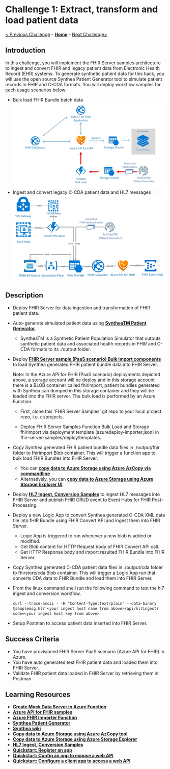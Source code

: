# Challenge 1: Extract, transform and load patient data

[< Previous Challenge](./Challenge00.md) - **[Home](../readme.md)** - [Next Challenge>](./Challenge02.md)

## Introduction

In this challenge, you will implement the FHIR Server samples architecture to ingest and convert FHIR and legacy patient data from Electronic Health Record (EHR) systems.  To generate synthetic patient data for this hack, you will use the open source Synthea Patient Generator tool to simulate patient records in FHIR and C-CDA formats.  You will deploy workflow samples for each usage scenarios below:
- Bulk load FHIR Bundle batch data
    ![FHIR Server Bulk Load](../images/fhir-serverless-bulk-load.jpg)
- Ingest and convert legacy C-CDA patient data and HL7 messages
    ![Ingest and Convert](../images/fhir-hl7-ingest-conversion-bulkload-samples-architecture.jpg)

## Description

- Deploy FHIR Server for data ingestion and transformation of FHIR patient data.
- Auto-generate simulated patient data using **[SyntheaTM Patient Generator](https://github.com/synthetichealth/synthea#syntheatm-patient-generator)**.
   - SyntheaTM is a Synthetic Patient Population Simulator that outputs synthetic patient data and associated health records in FHIR and C-CDA formats to its ./output folder.
- Deploy **[FHIR Server sample (PaaS scenario) Bulk Import components](https://github.com/microsoft/fhir-server-samples)** to load Synthea generated FHIR patient bundle data into FHIR Server.

   Note: In the Azure API for FHIR (PaaS scenario) deployments depicted above, a storage account will be deploy and in this storage account there is a BLOB container called fhirimport, patient bundles generated with Synthea can dumped in this storage container and they will be loaded into the FHIR server. The bulk load is performed by an Azure Function.

   - First, clone this 'FHIR Server Samples' git repo to your local project repo, i.e. c:/projects.

   - Deploy FHIR Server Samples Function Bulk Load and Storage fhirimport via deployment template (azuredeploy-importer.json) in fhir-server-samples/deploy/templates.
- Copy Synthea generated FHIR patient bundle data files in ./output/fhir folder to fhirimport Blob container.  This will trigger a function app to bulk load FHIR Bundles into FHIR Server.
   - You can **[copy data to Azure Storage using Azure AzCopy via commandline](https://docs.microsoft.com/en-us/azure/storage/common/storage-use-azcopy-v10)**
   - Alternatively, you can **[copy data to Azure Storage using Azure Storage Explorer UI](https://docs.microsoft.com/en-us/azure/storage/common/storage-use-azcopy-v10#use-azcopy-in-azure-storage-explorer)**.  
- Deploy **[HL7 Ingest, Conversion Samples](https://github.com/microsoft/health-architectures/tree/master/HL7Conversion#ingest)** to ingest HL7 messages into FHIR Server and publish FHIR CRUD event to Event Hubs for FHIR Post-Processing.
- Deploy a new Logic App to convert Synthea generated C-CDA XML data file into fHIR Bundle using FHIR Convert API and ingest them into FHIR Server.
    - Logic App is triggered to run whenever a new blob is added or modified.
    - Get Blob content for HTTP Request body of FHIR Convert API call.
    - Get HTTP Response body and import resulted FHIR Bundle into FHIR Server.
- Copy Synthea generated C-CDA patient data files in ./output/cda folder to fhirstore/cda Blob container.  This will trigger a Logic App run that converts CDA data to FHIR Bundle and load them into FHIR Server.
- From the linux command shell run the following command to test the hl7 ingest and conversion workflow.
    ```
    curl --trace-ascii - -H "Content-Type:text/plain" --data-binary @samplemsg.hl7 <your ingest host name from above>/api/hl7ingest?code=<your ingest host key from above>
    ```
- Setup Postman to access patient data inserted into FHIR Server.

## Success Criteria

   - You have provisioned FHIR Server PaaS scenario (Azure API for FHIR) in Azure.
   - You have auto generated test FHIR patient data and loaded them into FHIR Server.
   - Validate FHIR patient data loaded in FHIR Server by retrieving them in Postman

## Learning Resources

- **[Create Mock Data Server in Azure Function](https://medium.com/@hharan618/create-your-own-mock-data-server-in-azure-functions-7a93972fbfd1)**
- **[Azure API for FHIR samples](https://github.com/microsoft/fhir-server-samples)**
- **[Azure FHIR Importer Function](https://github.com/microsoft/fhir-server-samples/tree/master/src/FhirImporter)**
- **[Synthea Patient Generator](https://github.com/synthetichealth/synthea#syntheatm-patient-generator)**
- **[Synthea wiki](https://github.com/synthetichealth/synthea/wiki)**
- **[Copy data to Azure Storage using Azure AzCopy tool](https://docs.microsoft.com/en-us/azure/storage/common/storage-use-azcopy-v10)**
- **[Copy data to Azure Storage using Azure Storage Explorer](https://docs.microsoft.com/en-us/azure/storage/common/storage-use-azcopy-v10#use-azcopy-in-azure-storage-explorer)** 
- **[HL7 Ingest, Conversion Samples](https://github.com/microsoft/health-architectures/tree/master/HL7Conversion#ingest)**
- **[Quickstart: Register an app](https://docs.microsoft.com/en-us/azure/active-directory/develop/quickstart-register-app)**
- **[Quickstart: Config an app to expose a web API](https://docs.microsoft.com/en-us/azure/active-directory/develop/quickstart-configure-app-expose-web-apis)**
- **[Quickstart: Configure a client app to access a web API](https://docs.microsoft.com/en-us/azure/active-directory/develop/quickstart-configure-app-access-web-apis)**
